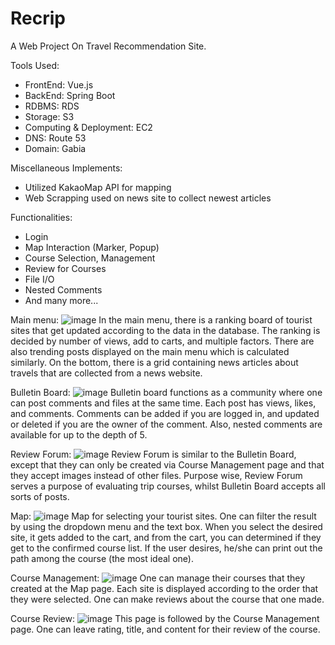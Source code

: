 # Recrip

A Web Project On Travel Recommendation Site.

Tools Used:
- FrontEnd: Vue.js
- BackEnd: Spring Boot
- RDBMS: RDS
- Storage: S3
- Computing & Deployment: EC2
- DNS: Route 53
- Domain: Gabia

Miscellaneous Implements:
- Utilized KakaoMap API for mapping
- Web Scrapping used on news site to collect newest articles

Functionalities:
- Login
- Map Interaction (Marker, Popup)
- Course Selection, Management
- Review for Courses
- File I/O
- Nested Comments
- And many more...


Main menu:
![image](https://github.com/govltjsdnd24/Recrip/assets/38126462/06fbf67c-0a5c-45f5-a9a7-c10156c26bfe)
In the main menu, there is a ranking board of tourist sites that get updated according to the data in the database. 
The ranking is decided by number of views, add to carts, and multiple factors.
There are also trending posts displayed on the main menu which is calculated similarly.
On the bottom, there is a grid containing news articles about travels that are collected from a news website.


Bulletin Board:
![image](https://github.com/govltjsdnd24/Recrip/assets/38126462/1dd0865b-ef09-4a3b-8fce-e1d87dec35cc)
Bulletin board functions as a community where one can post comments and files at the same time. Each post has views, likes, and comments.
Comments can be added if you are logged in, and updated or deleted if you are the owner of the comment.
Also, nested comments are available for up to the depth of 5.


Review Forum:
![image](https://github.com/govltjsdnd24/Recrip/assets/38126462/f44a77ae-6a22-4abe-893b-495a198d3582)
Review Forum is similar to the Bulletin Board, except that they can only be created via Course Management page and that they accept images 
instead of other files. Purpose wise, Review Forum serves a purpose of evaluating trip courses, whilst Bulletin Board accepts all sorts of posts.


Map:
![image](https://github.com/govltjsdnd24/Recrip/assets/38126462/a522cdfa-1f9e-4c5a-82ba-269858f107e0)
Map for selecting your tourist sites. One can filter the result by using the dropdown menu and the text box.
When you select the desired site, it gets added to the cart, and from the cart, you can determined if they get to the confirmed course list.
If the user desires, he/she can print out the path among the course (the most ideal one).


Course Management:
![image](https://github.com/govltjsdnd24/Recrip/assets/38126462/7a63870e-cfcb-413d-995b-2dc9f001d161)
One can manage their courses that they created at the Map page. Each site is displayed according to the order that they were selected.
One can make reviews about the course that one made.


Course Review:
![image](https://github.com/govltjsdnd24/Recrip/assets/38126462/165f2376-10c3-43dd-abb1-4f827821e24b)
This page is followed by the Course Management page. One can leave rating, title, and content for their review of the course.




